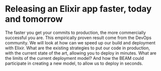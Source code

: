 # Releasing an Elixir app faster, today and tomorrow

The faster you get your commits to production, the more commercially successful you are. This empirically proven result come from the DevOps community. We will look at how can we speed up our build and deployment with Elixir. What are the existing strategies to put our code in production, with the current state of the art, allowing you to deploy in minutes. What are the limits of the current deployment model? And how the BEAM could participate in creating a new model, to allow us to deploy in seconds.
